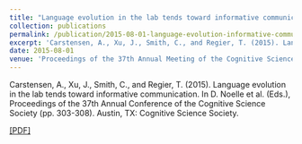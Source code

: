 ```yaml
---
title: "Language evolution in the lab tends toward informative communication"
collection: publications
permalink: /publication/2015-08-01-language-evolution-informative-communication
excerpt: 'Carstensen, A., Xu, J., Smith, C., and Regier, T. (2015). Language evolution in the lab tends toward informative communication. In D. Noelle et al. (Eds.), Proceedings of the 37th Annual Conference of the Cognitive Science Society (pp. 303-308). Austin, TX: Cognitive Science Society. [[PDF]](http://abcarstensen.github.io/files/Carstensen-et-al2015_Language-evolution-tends-toward-informative-communication.pdf)'
date: 2015-08-01
venue: 'Proceedings of the 37th Annual Meeting of the Cognitive Science Society'
---
```

Carstensen, A., Xu, J., Smith, C., and Regier, T. (2015). Language evolution in the lab tends toward informative communication. In D. Noelle et al. (Eds.), Proceedings of the 37th Annual Conference of the Cognitive Science Society (pp. 303-308). Austin, TX: Cognitive Science Society. 

[[PDF]](http://abcarstensen.github.io/files/Carstensen-et-al2015_Language-evolution-tends-toward-informative-communication.pdf)